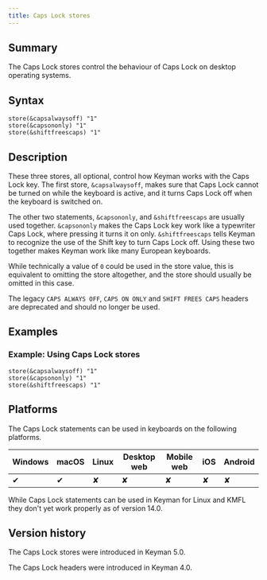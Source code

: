 ```yaml
---
title: Caps Lock stores
---
```

  
## Summary

The Caps Lock stores control the behaviour of Caps Lock on desktop
operating systems.

## Syntax

``` keyman
store(&capsalwaysoff) "1"
store(&capsononly) "1"
store(&shiftfreescaps) "1"
```

## Description

These three stores, all optional, control how Keyman works with the Caps
Lock key. The first store, `&capsalwaysoff`, makes sure that Caps Lock
cannot be turned on while the keyboard is active, and it turns Caps Lock
off when the keyboard is switched on.

The other two statements, `&capsononly`, and `&shiftfreescaps` are
usually used together. `&capsononly` makes the Caps Lock key work like a
typewriter Caps Lock, where pressing it turns it on only.
`&shiftfreescaps` tells Keyman to recognize the use of the Shift key to
turn Caps Lock off. Using these two together makes Keyman work like many
European keyboards.

While technically a value of `0` could be used in the store value, this
is equivalent to omitting the store altogether, and the store should
usually be omitted in this case.

The legacy `CAPS ALWAYS OFF`, `CAPS ON ONLY` and `SHIFT FREES CAPS`
headers are deprecated and should no longer be used.

## Examples

### Example: Using Caps Lock stores

```
store(&capsalwaysoff) "1"
store(&capsononly) "1"
store(&shiftfreescaps) "1"
```

## Platforms

The Caps Lock statements can be used in keyboards on the following
platforms.

| Windows | macOS | Linux | Desktop web | Mobile web | iOS | Android |
|---------|-------|-------|-------------|------------|-----|---------|
| ✔       | ✔     | ✘     | ✘           | ✘          | ✘   | ✘       |

While Caps Lock statements can be used in Keyman for Linux and KMFL they
don't yet work properly as of version 14.0.

## Version history

The Caps Lock stores were introduced in Keyman 5.0.

The Caps Lock headers were introduced in Keyman 4.0.
